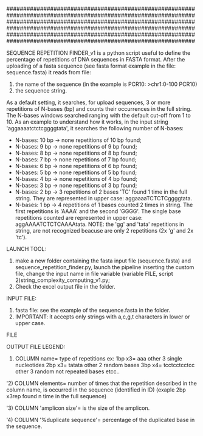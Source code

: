 ########################################################################################################################################################################
########################################################################################################################################################################



SEQUENCE REPETITION FINDER_v1 is a python script useful to define the percentage of repetitions of  DNA sequences in FASTA format. 
After the uploading of a fasta sequence (see fasta format example in the file: sequence.fasta) it reads from file:  
1) the name of the sequence (in the example is PCR10: >chr1:0-100 PCR10)
2) the sequence string.


As a default setting, it searches, for upload sequences, 3 or more repetitions of N-bases (bp) and counts their occurrences in the full string. The N-bases windows searched ranging with the default cut-off from 1 to 10. As an example to understand how it works, in the input string 'aggaaaatctctcggggtata', it searches the following number of N-bases:

- N-bases: 10 bp -> none repetitions of 10 bp found; 
- N-bases: 9 bp -> none repetitions of 9 bp found;
- N-bases: 8 bp -> none repetitions of 8 bp found;
- N-bases: 7 bp -> none repetitions of 7 bp found;
- N-bases: 6 bp -> none repetitions of 6 bp found;
- N-bases: 5 bp -> none repetitions of 5 bp found;
- N-bases: 4 bp -> none repetitions of 4 bp found;
- N-bases: 3 bp -> none repetitions of 3 bp found;
- N-bases: 2 bp -> 3  repetitions of 2 bases 'TC'  found 1 time in the full string. They are represented in upper case: aggaaaaTCTCTCggggtata.
- N-bases: 1 bp -> 4 repetitions of 1 bases  counted 2 times in string. The first repetitions is 'AAAA' and the second 'GGGG'. The single base repetitions counted  are represented in upper case: aggAAAATCTCTCAAAAtata.  NOTE: the 'gg'  and 'tata' repetitions in string, are not recognized beacuse are only 2 repetitions (2x 'g' and 2x 'tc'). 


LAUNCH TOOL: 
1) make a new folder containing the fasta input file (sequence.fasta) and sequence_repetition_finder.py, launch the pipeline inserting the custom file, change the input name in file variable (variable FILE, script 2)string_complexity_computing_v1.py;
2) Check the excel output file in the folder.

INPUT FILE: 

1) fasta file: see the example of the sequence.fasta in the folder. 
2) IMPORTANT: it accepts only strings with a,c,g,t characters in lower or upper case.

FILE


OUTPUT FILE LEGEND:
1) COLUMN name= type of repetitions ex: 1bp x3= aaa other 3 single nucleotides
	                                     2bp x3= tatata other 2 random bases
	                                     3bp x4= tcctcctcctcc other 3 random not repeated bases
	                                     etcc..
	
'2) COLUMN elements= number of times that the repetition described in the column name,
	                         is occurred in the sequence (identified in ID) (exaple 2bp x3rep found n time in the full sequence)
    
'3) COLUMN 'amplicon size'= is the size of the amplicon.
    
'4) COLUMN '%duplicate sequence'= percentage of the duplicated base in the sequence.
